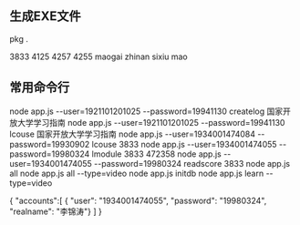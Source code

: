## 生成EXE文件
pkg .


3833    4125    4257    4255
maogai  zhinan  sixiu   mao
## 常用命令行
node app.js  --user=1921101201025 --password=19941130 createlog 国家开放大学学习指南
node app.js  --user=1921101201025 --password=19941130 lcouse 国家开放大学学习指南
node app.js  --user=1934001474084 --password=19930902 lcouse 3833
node app.js  --user=1934001474055 --password=19980324 lmodule 3833 472358
node app.js  --user=1934001474055 --password=19980324 readscore 3833
node app.js all
node app.js all --type=video
node app.js initdb
node app.js learn --type=video

{
"accounts":[
{ "user": "1934001474055", "password": "19980324", "realname": "李锦涛"}
]
}
